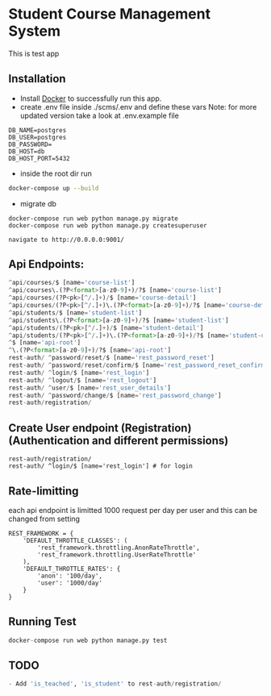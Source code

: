 # Student Course Management System

This is test app

## Installation
 
- Install [Docker](https://docs.docker.com/docker-for-mac/install/) to successfully run this app.
- create .env file inside ./scms/.env and define these vars
Note: for more updated version take a look at .env.example file
```
DB_NAME=postgres
DB_USER=postgres
DB_PASSWORD=
DB_HOST=db
DB_HOST_PORT=5432
````

- inside the root dir run

```bash
docker-compose up --build 
```

- migrate db

```
docker-compose run web python manage.py migrate
docker-compose run web python manage.py createsuperuser
```

```
navigate to http://0.0.0.0:9001/
```

## Api Endpoints:
```python
^api/courses/$ [name='course-list']
^api/courses\.(?P<format>[a-z0-9]+)/?$ [name='course-list']
^api/courses/(?P<pk>[^/.]+)/$ [name='course-detail']
^api/courses/(?P<pk>[^/.]+)\.(?P<format>[a-z0-9]+)/?$ [name='course-detail']
^api/students/$ [name='student-list']
^api/students\.(?P<format>[a-z0-9]+)/?$ [name='student-list']
^api/students/(?P<pk>[^/.]+)/$ [name='student-detail']
^api/students/(?P<pk>[^/.]+)\.(?P<format>[a-z0-9]+)/?$ [name='student-detail']
^$ [name='api-root']
^\.(?P<format>[a-z0-9]+)/?$ [name='api-root']
rest-auth/ ^password/reset/$ [name='rest_password_reset']
rest-auth/ ^password/reset/confirm/$ [name='rest_password_reset_confirm']
rest-auth/ ^login/$ [name='rest_login']
rest-auth/ ^logout/$ [name='rest_logout']
rest-auth/ ^user/$ [name='rest_user_details']
rest-auth/ ^password/change/$ [name='rest_password_change']
rest-auth/registration/
```

## Create User endpoint (Registration) (Authentication and different permissions)

```
rest-auth/registration/
rest-auth/ ^login/$ [name='rest_login'] # for login
```

## Rate-limitting
each api endpoint is limitted 1000 request per day per user and this can be changed from setting
```
REST_FRAMEWORK = {
    'DEFAULT_THROTTLE_CLASSES': (
        'rest_framework.throttling.AnonRateThrottle',
        'rest_framework.throttling.UserRateThrottle'
    ),
    'DEFAULT_THROTTLE_RATES': {
        'anon': '100/day', 
        'user': '1000/day' 
    }
}
```

## Running Test

```python
docker-compose run web python manage.py test
```


## TODO

```python
- Add 'is_teached', 'is_student' to rest-auth/registration/
```

